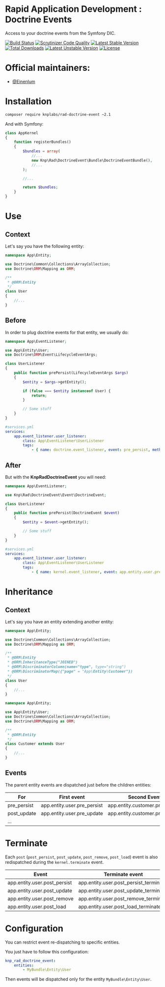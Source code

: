 Rapid Application Development : Doctrine Events
===============================================
Access to your doctrine events from the Symfony DIC.

[![Build Status](https://travis-ci.org/KnpLabs/rad-doctrine-event.svg?branch=master)](https://travis-ci.org/KnpLabs/rad-doctrine-event)
[![Scrutinizer Code Quality](https://scrutinizer-ci.com/g/KnpLabs/rad-doctrine-event/badges/quality-score.png?b=master)](https://scrutinizer-ci.com/g/KnpLabs/rad-doctrine-event/?branch=master)
[![Latest Stable Version](https://poser.pugx.org/knplabs/rad-doctrine-event/v/stable)](https://packagist.org/packages/knplabs/rad-doctrine-event) [![Total Downloads](https://poser.pugx.org/knplabs/rad-doctrine-event/downloads)](https://packagist.org/packages/knplabs/rad-doctrine-event) [![Latest Unstable Version](https://poser.pugx.org/knplabs/rad-doctrine-event/v/unstable)](https://packagist.org/packages/knplabs/rad-doctrine-event) [![License](https://poser.pugx.org/knplabs/rad-doctrine-event/license)](https://packagist.org/packages/knplabs/rad-doctrine-event)

# Official maintainers:

* [@Einenlum](https://github.com/Einenlum)

# Installation

```bash
composer require knplabs/rad-doctrine-event ~2.1
```

And with Symfony:

```php
class AppKernel
{
    function registerBundles()
    {
        $bundles = array(
            //...
            new Knp\Rad\DoctrineEvent\Bundle\DoctrineEventBundle(),
            //...
        );

        //...

        return $bundles;
    }
}
```

# Use

## Context

Let's say you have the following entity:

```php
namespace App\Entity;

use Doctrine\Common\Collections\ArrayCollection;
use Doctrine\ORM\Mapping as ORM;

/**
 * @ORM\Entity
 */
class User
{
    //...
}
```

## Before

In order to plug doctrine events for that entity, we usually do:

```php
namespace App\EventListener;

use App\Entity\User;
use Doctrine\ORM\Event\LifecycleEventArgs;

class UserListener
{
    public function prePersist(LifecycleEventArgs $args)
    {
        $entity = $args->getEntity();

        if (false === $entity instanceof User) {
            return;
        }

        // Some stuff
    }
}
```

```yaml
#services.yml
services:
    app.event_listener.user_listener:
        class: App\EventListener\UserListener
        tags:
            - { name: doctrine.event_listener, event: pre_persist, method: prePersist }
```

## After

But with the **KnpRadDoctrineEvent** you will need:

```php
namespace App\EventListener;

use Knp\Rad\DoctrineEvent\Event\DoctrineEvent;

class UserListener
{
    public function prePersist(DoctrineEvent $event)
    {
        $entity = $event->getEntity();

        // Some stuff
    }
}
```

```yaml
#services.yml
services:
    app.event_listener.user_listener:
        class: App\EventListener\UserListener
        tags:
            - { name: kernel.event_listener, event: app.entity.user.pre_persist, method: prePersist }
```

# Inheritance

## Context

Let's say you have an entity extending another entity:

```php
namespace App\Entity;

use Doctrine\Common\Collections\ArrayCollection;
use Doctrine\ORM\Mapping as ORM;

/**
 * @ORM\Entity
 * @ORM\InheritanceType("JOINED")
 * @ORM\DiscriminatorColumn(name="type", type="string")
 * @ORM\DiscriminatorMap({"page" = "App\Entity\Customer"})
 */
class User
{
    //...
}
```

```php
namespace App\Entity;

use App\Entity\User;
use Doctrine\Common\Collections\ArrayCollection;
use Doctrine\ORM\Mapping as ORM;

/**
 * @ORM\Entity
 */
class Customer extends User
{
    //...
}
```

## Events

The parent entity events are dispatched just before the children entities:

| For         | First event                 | Second Event                    |
| ----------- | --------------------------- | ------------------------------- |
| pre_persist | app.entity.user.pre_persist | app.entity.customer.pre_persist |
| post_update | app.entity.user.pre_update  | app.entity.customer.pre_update  |
| ...                                                                         |

# Terminate

Each `post` (`post_persist`, `post_update`, `post_remove`, `post_load`) event is also redispatched during the `kernel.terminate` event.

| Event                        | Terminate event                        |
| ---------------------------- | -------------------------------------- |
| app.entity.user.post_persist | app.entity.user.post_persist_terminate |
| app.entity.user.post_update  | app.entity.user.post_update_terminate  |
| app.entity.user.post_remove  | app.entity.user.post_remove_terminate  |
| app.entity.user.post_load    | app.entity.user.post_load_terminate    |

# Configuration

You can restrict event re-dispatching to specific entities.

You just have to follow this configuration:

```yml
knp_rad_doctrine_event:
    entities:
        - MyBundle\Entity\User
```

Then events will be dispatched only for the entity `MyBundle\Entity\User`.
